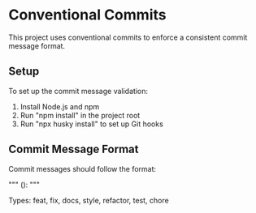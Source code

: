# Conventional Commits

This project uses conventional commits to enforce a consistent commit message format.

## Setup

To set up the commit message validation:

1. Install Node.js and npm
2. Run "npm install" in the project root
3. Run "npx husky install" to set up Git hooks

## Commit Message Format

Commit messages should follow the format:

"""
<type>(<scope>): <description>
"""

Types: feat, fix, docs, style, refactor, test, chore
